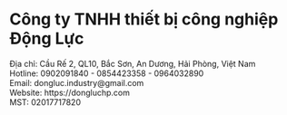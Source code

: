 <H1> Công ty TNHH thiết bị công nghiệp Động Lực </H1>
Địa chỉ: Cầu Rế 2, QL10, Bắc Sơn, An Dương, Hải Phòng, Việt Nam <div>
Hotline: 0902091840 - 0854423358 - 0964032890 <div>
Email: dongluc.industry@gmail.com <div>
Website: https://dongluchp.com <div>
MST: 02017717820 <div>

<!--
**Dongluchpvn/dongluchpvn** is a ✨ _special_ ✨ repository because its `README.md` (this file) appears on your GitHub profile.

Here are some ideas to get you started:

- 🔭 I’m currently working on ...
- 🌱 I’m currently learning ...
- 👯 I’m looking to collaborate on ...
- 🤔 I’m looking for help with ...
- 💬 Ask me about ...
- 📫 How to reach me: ...
- 😄 Pronouns: ...
- ⚡ Fun fact: ...
-->
